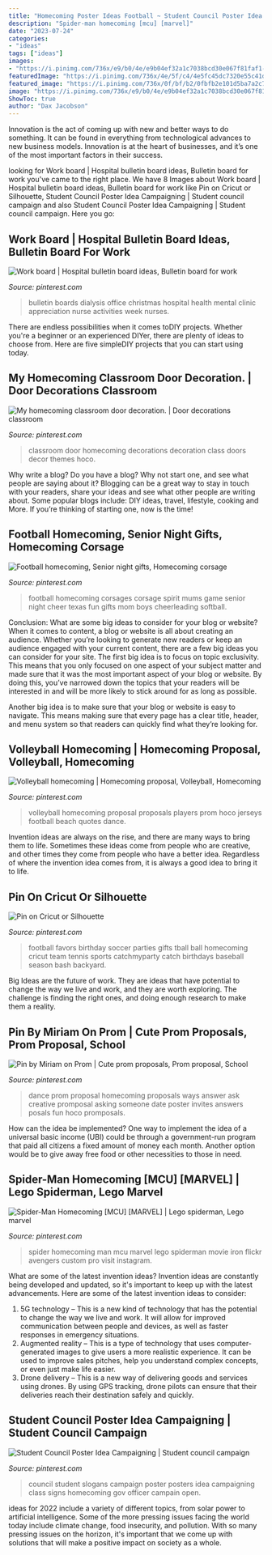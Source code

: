 ```yaml
---
title: "Homecoming Poster Ideas Football ~ Student Council Poster Idea Campaigning"
description: "Spider-man homecoming [mcu] [marvel]"
date: "2023-07-24"
categories:
- "ideas"
tags: ["ideas"]
images:
- "https://i.pinimg.com/736x/e9/b0/4e/e9b04ef32a1c7038bcd30e067f81faf1--football-spirit-football-art.jpg"
featuredImage: "https://i.pinimg.com/736x/4e/5f/c4/4e5fc45dc7320e55c41dd7fddbcd293c.jpg"
featured_image: "https://i.pinimg.com/736x/0f/bf/b2/0fbfb2e101d5ba7a2c7c0a6b90c6c5d2--volleyball-jerseys-beach-volleyball.jpg"
image: "https://i.pinimg.com/736x/e9/b0/4e/e9b04ef32a1c7038bcd30e067f81faf1--football-spirit-football-art.jpg"
ShowToc: true
author: "Dax Jacobson"
---
```



Innovation is the act of coming up with new and better ways to do something. It can be found in everything from technological advances to new business models. Innovation is at the heart of businesses, and it’s one of the most important factors in their success.

	

		
looking for Work board | Hospital bulletin board ideas, Bulletin board for work you've came to the right place. We have 8 Images about Work board | Hospital bulletin board ideas, Bulletin board for work like Pin on Cricut or Silhouette, Student Council Poster Idea Campaigning | Student council campaign and also Student Council Poster Idea Campaigning | Student council campaign. Here you go:
		
    
## Work Board | Hospital Bulletin Board Ideas, Bulletin Board For Work

<img loading=lazy src="https://i.pinimg.com/736x/f1/99/6f/f1996fcd8d42291c373f5f258d3971f2.jpg" onerror="this.onerror=null;this.src='https://tse2.mm.bing.net/th?id=OIP.BhEcNMOThY2fChSPFxJEAgHaJ3&amp;pid=15.1';" alt="Work board | Hospital bulletin board ideas, Bulletin board for work">

_Source: pinterest.com_

>bulletin boards dialysis office christmas hospital health mental clinic appreciation nurse activities week nurses. 

	

There are endless possibilities when it comes toDIY projects. Whether you're a beginner or an experienced DIYer, there are plenty of ideas to choose from. Here are five simpleDIY projects that you can start using today.

    
## My Homecoming Classroom Door Decoration. | Door Decorations Classroom

<img loading=lazy src="https://i.pinimg.com/736x/8d/c8/80/8dc8805b64ce4748164a218391d49227--classroom-door-decorations-school-decorations.jpg" onerror="this.onerror=null;this.src='https://tse3.mm.bing.net/th?id=OIP.L9bNctfHSlFulqXsyMAzLgHaJ3&amp;pid=15.1';" alt="My homecoming classroom door decoration. | Door decorations classroom">

_Source: pinterest.com_

>classroom door homecoming decorations decoration class doors decor themes hoco. 

	

Why write a blog?
Do you have a blog? Why not start one, and see what people are saying about it? Blogging can be a great way to stay in touch with your readers, share your ideas and see what other people are writing about. Some popular blogs include: DIY ideas, travel, lifestyle, cooking and More. If you’re thinking of starting one, now is the time!

    
## Football Homecoming, Senior Night Gifts, Homecoming Corsage

<img loading=lazy src="https://i.pinimg.com/736x/e9/b0/4e/e9b04ef32a1c7038bcd30e067f81faf1--football-spirit-football-art.jpg" onerror="this.onerror=null;this.src='https://tse4.mm.bing.net/th?id=OIP.GxhkAYLA7JBwTosAjqF19QHaJ3&amp;pid=15.1';" alt="Football homecoming, Senior night gifts, Homecoming corsage">

_Source: pinterest.com_

>football homecoming corsages corsage spirit mums game senior night cheer texas fun gifts mom boys cheerleading softball. 

	

Conclusion: What are some big ideas to consider for your blog or website?
When it comes to content, a blog or website is all about creating an audience. Whether you’re looking to generate new readers or keep an audience engaged with your current content, there are a few big ideas you can consider for your site. 
The first big idea is to focus on topic exclusivity. This means that you only focused on one aspect of your subject matter and made sure that it was the most important aspect of your blog or website. By doing this, you’ve narrowed down the topics that your readers will be interested in and will be more likely to stick around for as long as possible. 

Another big idea is to make sure that your blog or website is easy to navigate. This means making sure that every page has a clear title, header, and menu system so that readers can quickly find what they’re looking for.

    
## Volleyball Homecoming | Homecoming Proposal, Volleyball, Homecoming

<img loading=lazy src="https://i.pinimg.com/736x/0f/bf/b2/0fbfb2e101d5ba7a2c7c0a6b90c6c5d2--volleyball-jerseys-beach-volleyball.jpg" onerror="this.onerror=null;this.src='https://tse3.mm.bing.net/th?id=OIP.PV0cOgyiuUkkO2TKQwahmAAAAA&amp;pid=15.1';" alt="Volleyball homecoming | Homecoming proposal, Volleyball, Homecoming">

_Source: pinterest.com_

>volleyball homecoming proposal proposals players prom hoco jerseys football beach quotes dance. 

	

Invention ideas are always on the rise, and there are many ways to bring them to life. Sometimes these ideas come from people who are creative, and other times they come from people who have a better idea. Regardless of where the invention idea comes from, it is always a good idea to bring it to life.

    
## Pin On Cricut Or Silhouette

<img loading=lazy src="https://i.pinimg.com/736x/6d/22/48/6d2248b6f01791290fd85f9ae9967815--football-party-favors-football-parties.jpg" onerror="this.onerror=null;this.src='https://tse4.mm.bing.net/th?id=OIP.B1Eabq_L1rLpmTbyN91fbQHaLF&amp;pid=15.1';" alt="Pin on Cricut or Silhouette">

_Source: pinterest.com_

>football favors birthday soccer parties gifts tball ball homecoming cricut team tennis sports catchmyparty catch birthdays baseball season bash backyard. 

	

Big Ideas are the future of work. They are ideas that have potential to change the way we live and work, and they are worth exploring. The challenge is finding the right ones, and doing enough research to make them a reality.

    
## Pin By Miriam On Prom | Cute Prom Proposals, Prom Proposal, School

<img loading=lazy src="https://i.pinimg.com/736x/00/56/99/005699c314ddf5ce05c20678f4ec8bb5--dance-proposal-proposal-ideas.jpg" onerror="this.onerror=null;this.src='https://tse2.mm.bing.net/th?id=OIP.FR9IBwWljAMyHMVBNH_69wHaJ6&amp;pid=15.1';" alt="Pin by Miriam on Prom | Cute prom proposals, Prom proposal, School">

_Source: pinterest.com_

>dance prom proposal homecoming proposals ways answer ask creative promposal asking someone date poster invites answers posals fun hoco promposals. 

	

How can the idea be implemented?
One way to implement the idea of a universal basic income (UBI) could be through a government-run program that paid all citizens a fixed amount of money each month. Another option would be to give away free food or other necessities to those in need.

    
## Spider-Man Homecoming [MCU] [MARVEL] | Lego Spiderman, Lego Marvel

<img loading=lazy src="https://i.pinimg.com/736x/71/1a/e5/711ae5ea338a0b6eae0d2881d8b18f41.jpg" onerror="this.onerror=null;this.src='https://tse3.mm.bing.net/th?id=OIP.Izd_5Al85w4Hkis79MYDTgHaKq&amp;pid=15.1';" alt="Spider-Man Homecoming [MCU] [MARVEL] | Lego spiderman, Lego marvel">

_Source: pinterest.com_

>spider homecoming man mcu marvel lego spiderman movie iron flickr avengers custom pro visit instagram. 

	

What are some of the latest invention ideas?
Invention ideas are constantly being developed and updated, so it's important to keep up with the latest advancements. Here are some of the latest invention ideas to consider:
1. 5G technology – This is a new kind of technology that has the potential to change the way we live and work. It will allow for improved communication between people and devices, as well as faster responses in emergency situations.
2. Augmented reality – This is a type of technology that uses computer-generated images to give users a more realistic experience. It can be used to improve sales pitches, help you understand complex concepts, or even just make life easier.
3. Drone delivery – This is a new way of delivering goods and services using drones. By using GPS tracking, drone pilots can ensure that their deliveries reach their destination safely and quickly.

    
## Student Council Poster Idea Campaigning | Student Council Campaign

<img loading=lazy src="https://i.pinimg.com/736x/4e/5f/c4/4e5fc45dc7320e55c41dd7fddbcd293c.jpg" onerror="this.onerror=null;this.src='https://tse3.mm.bing.net/th?id=OIP.Q84wLefLknS6xGYMQ2iQwAHaJ3&amp;pid=15.1';" alt="Student Council Poster Idea Campaigning | Student council campaign">

_Source: pinterest.com_

>council student slogans campaign poster posters idea campaigning class signs homecoming gov officer campain open. 

	

ideas for 2022 include a variety of different topics, from solar power to artificial intelligence. Some of the more pressing issues facing the world today include climate change, food insecurity, and pollution. With so many pressing issues on the horizon, it's important that we come up with solutions that will make a positive impact on society as a whole.


